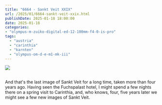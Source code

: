 ```yaml
---
title: "6664 - Sankt Veit XXIX"
url: /2025/01/6664-sankt-veit-xxix.html
publishDate: 2025-01-18 18:00:00
date: 2025-01-18
categories:
- "olympus-m-zuiko-digital-ed-12-100mm-f4-0-is-pro"
tags:
  - "austria"
  - "carinthia"
  - "karnten"
  - "olympus-om-d-e-m1-mk-iii"
---
```

<div class="container">
<div class="center"><a target="_blank" href="https://d25zfm9zpd7gm5.cloudfront.net/1200x1200/2020/20200911_134440_lr.jpg"><img class="webfeedsFeaturedVisual" src="https://d25zfm9zpd7gm5.cloudfront.net/0600x0600/2020/20200911_134440_lr.jpg" /></a></div>
</div>
<br />

And that's the last image of Sankt Veit for a long time,
taken more than four years ago. Having seen the Fuchspalast
hotel, I might spend a few nights there on a spring visit to
Carinthia, and, who knows, four, five years later we might
see a few new images of Sankt Veit.
